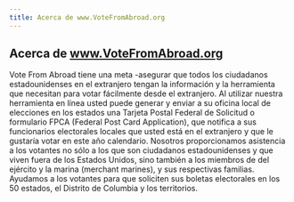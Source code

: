 ```yaml
---
title: Acerca de www.VoteFromAbroad.org
---
```

## Acerca de www.VoteFromAbroad.org

Vote From Abroad tiene una meta -asegurar que todos los ciudadanos estadounidenses en el extranjero tengan la información y la herramienta que necesitan para votar fácilmente desde el extranjero. Al utilizar nuestra herramienta en línea usted puede generar y enviar a su oficina local de elecciones en los estados una Tarjeta Postal Federal de Solicitud o formulario FPCA (Federal Post Card Application), que notifica a sus funcionarios electorales locales que usted está en el extranjero y que le gustaría votar en este año calendario. Nosotros proporcionamos asistencia a los votantes no sólo a los que son ciudadanos estadounidenses y que viven fuera de los Estados Unidos, sino también a los miembros de del ejército y la marina (merchant marines), y sus respectivas familias. Ayudamos a los votantes para que soliciten sus boletas electorales en los 50 estados, el Distrito de Columbia y los territorios.